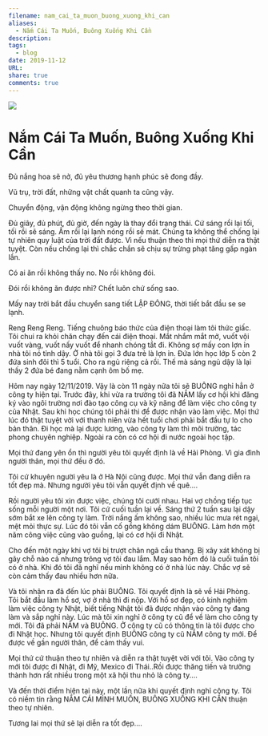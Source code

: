 ```yaml
---
filename: nam_cai_ta_muon_buong_xuong_khi_can
aliases:
  - Nắm Cái Ta Muốn, Buông Xuống Khi Cần
description: 
tags:
  - blog
date: 2019-11-12
URL: 
share: true
comments: true
---
```

![](https://lh3.googleusercontent.com/pw/AP1GczOfjyqTdinSgg5QXtHceXTfxPgEp_S16hhUnDyjDm9ZWCqEDFvL4i-Valmz7yc73irztZu2Z-4AqGogIygKM02Rdw4wKTgClJe7dj4cAVTt1IfzqcjBNLgx314qg00SiltDOq0I4N-A2gdQm4EqGXWN=w494-h879-s-no-gm?authuser=0)

# Nắm Cái Ta Muốn, Buông Xuống Khi Cần

Đủ nắng hoa sẽ nở, đủ yêu thương hạnh phúc sẽ đong đầy.

Vũ trụ, trời đất, những vật chất quanh ta cũng vậy.

Chuyển động, vận động không ngừng theo thời gian.

Đủ giây, đủ phút, đủ giờ, đến ngày là thay đổi trạng thái. Cứ sáng rồi lại tối, tối rồi sẽ sáng. Ấm rồi lại lạnh nóng rồi sẽ mát. Chúng ta không thể chống lại tự nhiên quy luật của trời đất được. Vì nếu thuận theo thì mọi thứ diễn ra thật tuyệt. Còn nếu chống lại thì chắc chắn sẽ chịu sự trừng phạt tăng gấp ngàn lần.

Có ai ăn rồi không thấy no. No rồi không đói.

Đói rồi không ăn được nhỉ? Chết luôn chứ sống sao.

Mấy nay trời bắt đầu chuyển sang tiết LẬP ĐÔNG, thời tiết bắt đầu se se lạnh.

Reng Reng Reng. Tiếng chuông báo thức của điện thoại làm tôi thức giấc. Tôi chui ra khỏi chăn chạy đến cái điện thoại. Mắt nhắm mắt mở, vuốt vội vuốt vàng, vuốt nấy vuốt để nhanh chóng tắt đi. Không sợ mấy con lợn ỉn nhà tôi nó tỉnh dậy. Ở nhà tôi gọi 3 đưa trẻ là lợn ỉn. Đứa lớn học lớp 5 còn 2 đứa sinh đôi thì 5 tuổi. Cho ra ngủ riêng cả rồi. Thế mà sáng ngủ dậy là lại thấy 2 đứa bé đang nằm cạnh ôm bố mẹ.

Hôm nay ngày 12/11/2019. Vậy là còn 11 ngày nữa tôi sẽ BUÔNG nghỉ hẳn ở công ty hiện tại. Trước đây, khi vừa ra trường tôi đã NẮM lấy cơ hội khi đăng ký vào ngôi trường nơi đào tạo công cụ và kỹ năng để làm việc cho công ty của Nhật. Sau khi học chúng tôi phải thi để được nhận vào làm việc. Mọi thứ lúc đó thật tuyệt vời với thanh niên vừa hết tuổi chơi phải bắt đầu tự lo cho bản thân. Đi học mà lại được lương, vào công ty làm thì môi trường, tác phong chuyên nghiệp. Ngoài ra còn có cơ hội đi nước ngoài học tập.

Mọi thứ đang yên ổn thì người yêu tôi quyết định là về Hải Phòng. Vì gia đình người thân, mọi thứ đều ở đó.

Tôi cứ khuyên người yêu là ở Hà Nội cũng được. Mọi thứ vẫn đang diễn ra tốt đẹp mà. Nhưng người yêu tôi vẫn quyết định về quê....

Rồi người yêu tôi xin được việc, chúng tôi cưới nhau. Hai vợ chồng tiếp tục sống mỗi người một nơi. Tôi cứ cuối tuần lại về. Sáng thứ 2 tuần sau lại dậy sớm bắt xe lên công ty làm. Trời nắng ấm không sao, nhiều lúc mưa rét ngại, mệt mỏi thực sự. Lúc đó tôi vẫn cố gồng không dám BUÔNG. Làm hơn một năm công việc cũng vào guồng, lại có cơ hội đi Nhật.

Cho đến một ngày khi vợ tôi bị trượt chân ngã cầu thang. Bị xây xát không bị gãy chỗ nào cả nhưng trông vợ tôi đau lắm. May sao hôm đó là cuối tuần tôi có ở nhà. Khi đó tôi đã nghĩ nếu mình không có ở nhà lúc này. Chắc vợ sẽ còn cảm thấy đau nhiều hơn nữa.

Và tôi nhận ra đã đến lúc phải BUÔNG. Tôi quyết định là sẽ về Hải Phòng. Tôi bắt đầu làm hồ sơ, vợ ở nhà thì đi nộp. Với hồ sơ đẹp, có kinh nghiệm làm việc công ty Nhật, biết tiếng Nhật tôi đã được nhận vào công ty đang làm và sắp nghỉ này. Lúc mà tôi xin nghỉ ở công ty cũ để về làm cho công ty mới. Tôi đã phải NẮM và BUÔNG. Ở công ty cũ có thông tin là tôi được cho đi Nhật học. Nhưng tôi quyết định BUÔNG công ty cũ NẮM công ty mới. Để được về gần người thân, để cảm thấy vui.

Mọi thứ cứ thuận theo tự nhiên và diễn ra thật tuyệt vời với tôi. Vào công ty mới tôi được đi Nhật, đi Mỹ, Mexico đi Thái..Rồi được thăng tiến và trưởng thành hơn rất nhiều trong một xã hội thu nhỏ là công ty....

Và đến thời điểm hiện tại này, một lần nữa khi quyết định nghỉ công ty. Tôi có niềm tin rằng NẮM CÁI MÌNH MUỐN, BUÔNG XUỐNG KHI CẦN thuận theo tự nhiên.

Tương lai mọi thứ sẽ lại diễn ra tốt đẹp....

